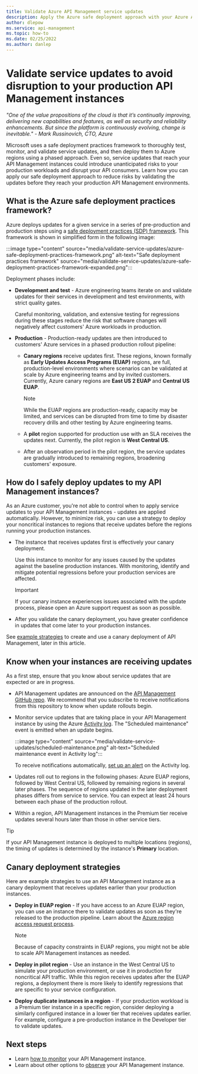 ```yaml
---
title: Validate Azure API Management service updates
description: Apply the Azure safe deployment approach with your Azure API Management instances to validate service updates and avoid disruptions to your production environments.
author: dlepow
ms.service: api-management
ms.topic: how-to
ms.date: 02/25/2022
ms.author: danlep
---
```


# Validate service updates to avoid disruption to your production API Management instances 

*"One of the value propositions of the cloud is that it’s continually improving, delivering new capabilities and features, as well as security and reliability enhancements. But since the platform is continuously evolving, change is inevitable." - Mark Russinovich, CTO, Azure*

Microsoft uses a safe deployment practices framework to thoroughly test, monitor, and validate service updates, and then deploy them to Azure regions using a phased approach. Even so, service updates that reach your API Management instances could introduce unanticipated risks to your production workloads and disrupt your API consumers. Learn how you can apply our safe deployment approach to reduce risks by validating the updates before they reach your production API Management environments.

## What is the Azure safe deployment practices framework? 

Azure deploys updates for a given service in a series of pre-production and production steps using a [safe deployment practices (SDP) framework](https://azure.microsoft.com/blog/advancing-safe-deployment-practices/). This framework is shown in simplified form in the following image:

:::image type="content" source="media/validate-service-updates/azure-safe-deployment-practices-framework.png" alt-text="Safe deployment practices framework" source="media/validate-service-updates/azure-safe-deployment-practices-framework-expanded.png":::

Deployment phases include:

* **Development and test** - Azure engineering teams iterate on and validate updates for their services in development and test environments, with strict quality gates. 

    Careful monitoring, validation, and extensive testing for regressions during these stages reduce the risk that software changes will negatively affect customers' Azure workloads in production. 

* **Production** - Production-ready updates are then introduced to customers' Azure services in a phased production rollout pipeline: 

    * **Canary regions** receive updates first. These regions, known formally as **Early Updates Access Programs (EUAP)** regions, are full, production-level environments where scenarios can be validated at scale by Azure engineering teams and by invited customers. Currently, Azure canary regions are **East US 2 EUAP** and **Central US EUAP**. 

      > [!NOTE]
      > While the EUAP regions are production-ready, capacity may be limited, and services can be disrupted from time to time by disaster recovery drills and other testing by Azure engineering teams.

    * A **pilot** region supported for production use with an SLA receives the updates next. Currently, the pilot region is **West Central US**. 

    * After an observation period in the pilot region, the service updates are gradually introduced to remaining regions, broadening customers' exposure. 

## How do I safely deploy updates to my API Management instances? 

As an Azure customer, you're not able to control when to apply service updates to your API Management instances - updates are applied automatically. However, to minimize risk, you can use a strategy to deploy your noncritical instances to regions that receive updates before the regions running your production instances.

* The instance that receives updates first is effectively your canary deployment. 

    Use this instance to monitor for any issues caused by the updates against the baseline production instances. With monitoring, identify and mitigate potential regressions before your production services are affected. 

    > [!IMPORTANT]
    > If your canary instance experiences issues associated with the update process, please open an Azure support request as soon as possible.

* After you validate the canary deployment, you have greater confidence in updates that come later to your production instances.

See [example strategies](#canary-deployment-strategies) to create and use a canary deployment of API Management, later in this article.

## Know when your instances are receiving updates 

As a first step, ensure that you know about service updates that are expected or are in progress. 

* API Management updates are announced on the [API Management GitHub repo](https://github.com/Azure/API-Management/releases). We recommend that you subscribe to receive notifications from this repository to know when update rollouts begin. 

* Monitor service updates that are taking place in your API Management instance by using the Azure [Activity log](../azure-monitor/essentials/activity-log.md). The "Scheduled maintenance" event is emitted when an update begins.

    :::image type="content" source="media/validate-service-updates/scheduled-maintenance.png" alt-text="Scheduled maintenance event in Activity log":::

    To receive notifications automatically, [set up an alert](../azure-monitor/alerts/alerts-activity-log.md) on the Activity log.

* Updates roll out to regions in the following phases: Azure EUAP regions, followed by West Central US, followed by remaining regions in several later phases. The sequence of regions updated in the later deployment phases differs from service to service. You can expect at least 24 hours between each phase of the production rollout.

* Within a region, API Management instances in the Premium tier receive updates several hours later than those in other service tiers.

> [!TIP]
> If your API Management instance is deployed to multiple locations (regions), the timing of updates is determined by the instance's **Primary** location.

## Canary deployment strategies
  
Here are example strategies to use an API Management instance as a canary deployment that receives updates earlier than your production instances.

* **Deploy in EUAP region** - If you have access to an Azure EUAP region, you can use an instance there to validate updates as soon as they're released to the production pipeline. Learn about the [Azure region access request process](/troubleshoot/azure/general/region-access-request-process).

    > [!NOTE]
    > Because of capacity constraints in EUAP regions, you might not be able to scale API Management instances as needed.  

* **Deploy in pilot region** - Use an instance in the West Central US to simulate your production environment, or use it in production for noncritical API traffic. While this region receives updates after the EUAP regions, a deployment there is more likely to identify regressions that are specific to your service configuration.

* **Deploy duplicate instances in a region** - If your production workload is a Premium tier instance in a specific region, consider deploying a similarly configured instance in a lower tier that receives updates earlier. For example, configure a pre-production instance in the Developer tier to validate updates. 
 
## Next steps

* Learn [how to monitor](api-management-howto-use-azure-monitor.md) your API Management instance.
* Learn about other options to [observe](observability.md) your API Management instance.

